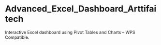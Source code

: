 # Advanced_Excel_Dashboard_Arttifaitech
Interactive Excel dashboard using Pivot Tables and Charts – WPS Compatible.

